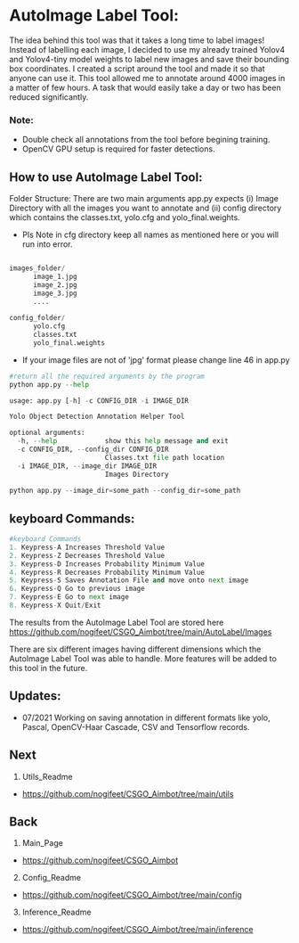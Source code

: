# AutoImage Label Tool:

The idea behind this tool was that it takes a long time to label images! Instead of labelling each image, I decided to use my already trained Yolov4 and Yolov4-tiny model weights to label new images and save their bounding box coordinates. I created a script around the tool and made it so that anyone can use it. This tool allowed me to annotate around 4000 images in a matter of few hours. A task that would easily take a day or two has been reduced significantly.

### Note: 
* Double check all annotations from the tool before begining training.
* OpenCV GPU setup is required for faster detections.

## How to use AutoImage Label Tool:

Folder Structure:
There are two main arguments app.py expects (i) Image Directory with all the images you want to annotate and (ii) config directory which contains the classes.txt, yolo.cfg and yolo_final.weights.

* Pls Note in cfg directory keep all names as mentioned here or you will run into error.

```python

images_folder/
      image_1.jpg
      image_2.jpg
      image_3.jpg
      ....
      
config_folder/
      yolo.cfg
      classes.txt
      yolo_final.weights     
 ```
 * If your image files are not of 'jpg' format please change line 46 in app.py 

```python
#return all the required arguments by the program
python app.py --help   

usage: app.py [-h] -c CONFIG_DIR -i IMAGE_DIR

Yolo Object Detection Annotation Helper Tool

optional arguments:
  -h, --help            show this help message and exit
  -c CONFIG_DIR, --config_dir CONFIG_DIR
                        Classes.txt file path location
  -i IMAGE_DIR, --image_dir IMAGE_DIR
                        Images Directory
                        
python app.py --image_dir=some_path --config_dir=some_path
 ```
 
 ## keyboard Commands:
 ```python
#keyboard Commands
1. Keypress-A Increases Threshold Value
2. Keypress-Z Decreases Threshold Value
3. Keypress-D Increases Probability Minimum Value
4. Keypress-R Decreases Probability Minimum Value
5. Keypress-S Saves Annotation File and move onto next image
6. Keypress-Q Go to previous image
7. Keypress-E Go to next image 
8. Keypress-X Quit/Exit

 ```
 
 The results from the AutoImage Label Tool are stored here https://github.com/nogifeet/CSGO_Aimbot/tree/main/AutoLabel/Images
 
 There are six different images having different dimensions which the AutoImage Label Tool was able to handle. More features will be added to this tool in the future.
 
 ## Updates:
 * 07/2021 Working on saving annotation in different formats like yolo, Pascal, OpenCV-Haar Cascade, CSV and Tensorflow records.

 
 ## Next
1. Utils_Readme
* https://github.com/nogifeet/CSGO_Aimbot/tree/main/utils

## Back 
1. Main_Page
* https://github.com/nogifeet/CSGO_Aimbot
2. Config_Readme
* https://github.com/nogifeet/CSGO_Aimbot/tree/main/config
3. Inference_Readme
* https://github.com/nogifeet/CSGO_Aimbot/tree/main/inference

